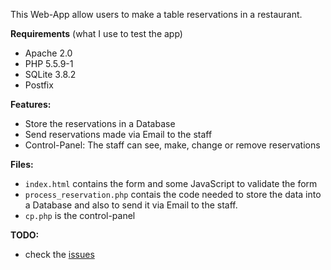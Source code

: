 This Web-App allow users to make a table reservations in a restaurant.

**Requirements** (what I use to test the app)
  * Apache 2.0
  * PHP 5.5.9-1
  * SQLite 3.8.2
  * Postfix

**Features:**
  - Store the reservations in a Database
  - Send reservations made via Email to the staff
  - Control-Panel: The staff can see, make, change or remove reservations

**Files:**
  - `index.html` contains the form and some JavaScript to validate the form
  - `process_reservation.php` contais the code needed to store the data into a Database and also to send it via Email to the staff.
  - `cp.php` is the control-panel

**TODO:**
 - check the [issues](https://github.com/brahiansoto/table-reservation-app/issues)
